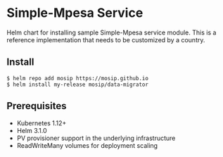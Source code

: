 # Simple-Mpesa Service

Helm chart for installing sample Simple-Mpesa service module. This is a reference implementation that needs to be customized by a country.

## Install

```console
$ helm repo add mosip https://mosip.github.io
$ helm install my-release mosip/data-migrator
```
## Prerequisites

- Kubernetes 1.12+
- Helm 3.1.0
- PV provisioner support in the underlying infrastructure
- ReadWriteMany volumes for deployment scaling


